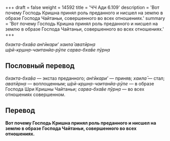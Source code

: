 +++
draft = false
weight = 14592
title = 'ЧЧ Ади 6.109'
description = 'Вот почему Господь Кришна принял роль преданного и нисшел на землю в образе Господа Чайтаньи, совершенного во всех отношениях.'
summary = 'Вот почему Господь Кришна принял роль преданного и нисшел на землю в образе Господа Чайтаньи, совершенного во всех отношениях.'
+++

_бхакта-бха̄ва ан̇гӣкари’ хаила̄ аватӣрн̣а  
ш́рӣ-кр̣шн̣а-чаитанйа-рӯпе сарва-бха̄ве пӯрн̣а_

## Пословный перевод

_бхакта_\-_бха̄ва_ — экстаз преданного; _ан̇гӣкари’_ — приняв; _хаила̄_ — стал; _аватӣрн̣а_ — воплощенным; _ш́рӣ_\-_кр̣шн̣а_\-_чаитанйа_\-_рӯпе_ — в образе Господа Шри Кришны Чайтаньи; _сарва_\-_бха̄ве_ _пӯрн̣а_ — во всех отношениях совершенном.

## Перевод

**Вот почему Господь Кришна принял роль преданного и нисшел на землю в образе Господа Чайтаньи, совершенного во всех отношениях.**
